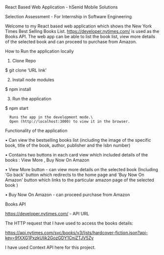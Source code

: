 ﻿React Based Web Application - hSenid Mobile Solutions

Selection Assessment - For Internship in Software Engineering

Welcome to my React based web application which shows the New York Times Best Selling Books List. https://developer.nytimes.com/ is used as the Books API. The web app can be able to list the book list, view more details of the selected book and can proceed to purchase from Amazon.

How to Run the application locally

1. Clone Repo

$ git clone ‘URL link’

2. Install node modules

$ npm install

3. Run the application

$ npm start

      Runs the app in the development mode.\
      Open (http://localhost:3000) to view it in the browser.



Functionality of the application

• Can view the bestselling books list (including the image of the specific book, title of the book, author, publisher and the Isbn number)

• Contains two buttons in each card view which included details of the books : View More , Buy Now On Amazon

• View More button - can view more details on the selected book (Including 'Go back' button which redirects to the home page and 'Buy Now On Amazon' button which links to the particular amazon page of the selected book )

• Buy Now On Amazon - can proceed purchase from Amazon


Books API

https://developer.nytimes.com/ - API URL

The HTTP request that I have used to access the books details: 

https://api.nytimes.com/svc/books/v3/lists/hardcover-fiction.json?api-key=9fXXG1PxzkUIik2GozGDY1CniZTJV5Zy

I have used Context API here for this project.
